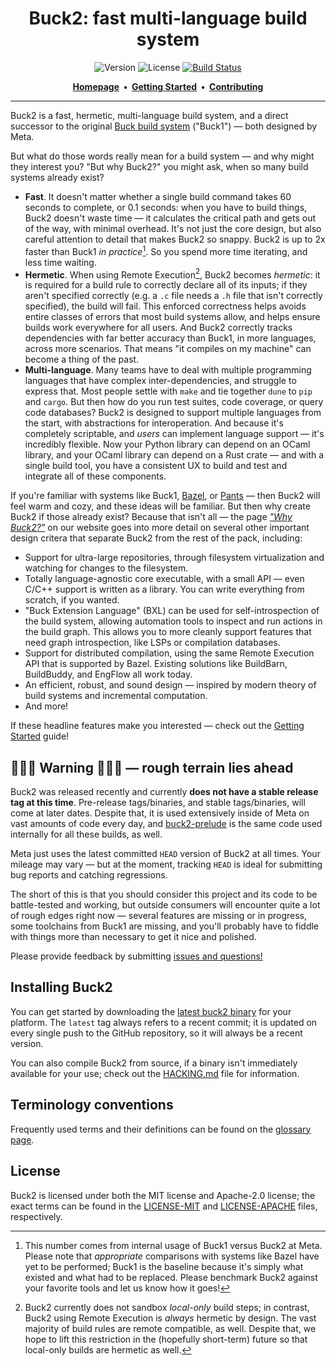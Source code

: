 <div class="title-block" style="text-align: center;" align="center">

# Buck2: fast multi-language build system

![Version] ![License] [![Build Status]][CI]

[Version]:
  https://img.shields.io/badge/release-unstable,%20"Developer%20Edition"-orange.svg
[License]:
  https://img.shields.io/badge/license-MIT%20OR%20Apache--2.0-blueviolet.svg
[Build Status]:
  https://github.com/facebook/buck2/actions/workflows/build-and-test.yml/badge.svg
[CI]: https://github.com/facebook/buck2/actions/workflows/build-and-test.yml

<strong>
  <a href="https://buck2.build">Homepage</a>&nbsp;&nbsp;&bull;&nbsp;&nbsp;<a href="https://buck2.build/docs/getting_started/">Getting Started</a>&nbsp;&nbsp;&bull;&nbsp;&nbsp;<a href="./CONTRIBUTING.md">Contributing</a>
</strong>

---

</div>

Buck2 is a fast, hermetic, multi-language build system, and a direct successor
to the original [Buck build system](https://buck.build) ("Buck1") &mdash; both
designed by Meta.

But what do those words really mean for a build system &mdash; and why might
they interest you? "But why Buck2?" you might ask, when so many build systems
already exist?

- **Fast**. It doesn't matter whether a single build command takes 60 seconds to
  complete, or 0.1 seconds: when you have to build things, Buck2 doesn't waste
  time &mdash; it calculates the critical path and gets out of the way, with
  minimal overhead. It's not just the core design, but also careful attention to
  detail that makes Buck2 so snappy. Buck2 is up to 2x faster than Buck1 _in
  practice_[^perf-note]. So you spend more time iterating, and less time
  waiting.
- **Hermetic**. When using Remote Execution[^hermetic-re-only], Buck2 becomes
  _hermetic_: it is required for a build rule to correctly declare all of its
  inputs; if they aren't specified correctly (e.g. a `.c` file needs a `.h` file
  that isn't correctly specified), the build will fail. This enforced
  correctness helps avoids entire classes of errors that most build systems
  allow, and helps ensure builds work everywhere for all users. And Buck2
  correctly tracks dependencies with far better accuracy than Buck1, in more
  languages, across more scenarios. That means "it compiles on my machine" can
  become a thing of the past.
- **Multi-language**. Many teams have to deal with multiple programming
  languages that have complex inter-dependencies, and struggle to express that.
  Most people settle with `make` and tie together `dune` to `pip` and `cargo`.
  But then how do you run test suites, code coverage, or query code databases?
  Buck2 is designed to support multiple languages from the start, with
  abstractions for interoperation. And because it's completely scriptable, and
  _users_ can implement language support &mdash; it's incredibly flexible. Now
  your Python library can depend on an OCaml library, and your OCaml library can
  depend on a Rust crate &mdash; and with a single build tool, you have a
  consistent UX to build and test and integrate all of these components.

[^perf-note]:
    This number comes from internal usage of Buck1 versus Buck2 at Meta. Please
    note that _appropriate_ comparisons with systems like Bazel have yet to be
    performed; Buck1 is the baseline because it's simply what existed and what
    had to be replaced. Please benchmark Buck2 against your favorite tools and
    let us know how it goes!

[^hermetic-re-only]:
    Buck2 currently does not sandbox _local-only_ build steps; in contrast,
    Buck2 using Remote Execution is _always_ hermetic by design. The vast
    majority of build rules are remote compatible, as well. Despite that, we
    hope to lift this restriction in the (hopefully short-term) future so that
    local-only builds are hermetic as well.

If you're familiar with systems like Buck1, [Bazel](https://bazel.build/), or
[Pants](https://www.pantsbuild.org/) &mdash; then Buck2 will feel warm and cozy,
and these ideas will be familiar. But then why create Buck2 if those already
exist? Because that isn't all &mdash; the page
_["Why Buck2?"](https://buck2.build/docs/why/)_ on our website goes into more
detail on several other important design critera that separate Buck2 from the
rest of the pack, including:

- Support for ultra-large repositories, through filesystem virtualization and
  watching for changes to the filesystem.
- Totally language-agnostic core executable, with a small API &mdash; even C/C++
  support is written as a library. You can write everything from scratch, if you
  wanted.
- "Buck Extension Language" (BXL) can be used for self-introspection of the
  build system, allowing automation tools to inspect and run actions in the
  build graph. This allows you to more cleanly support features that need graph
  introspection, like LSPs or compilation databases.
- Support for distributed compilation, using the same Remote Execution API that
  is supported by Bazel. Existing solutions like BuildBarn, BuildBuddy, and
  EngFlow all work today.
- An efficient, robust, and sound design &mdash; inspired by modern theory of
  build systems and incremental computation.
- And more!

If these headline features make you interested &mdash; check out the
[Getting Started](https://buck2.build/docs/getting_started/) guide!

## 🚧🚧🚧 **Warning** 🚧🚧🚧 &mdash; rough terrain lies ahead

Buck2 was released recently and currently **does not have a stable release tag
at this time**. Pre-release tags/binaries, and stable tags/binaries, will come
at later dates. Despite that, it is used extensively inside of Meta on vast
amounts of code every day, and [buck2-prelude](/prelude/) is the same code used
internally for all these builds, as well.

Meta just uses the latest committed `HEAD` version of Buck2 at all times. Your
mileage may vary &mdash; but at the moment, tracking `HEAD` is ideal for
submitting bug reports and catching regressions.

The short of this is that you should consider this project and its code to be
battle-tested and working, but outside consumers will encounter quite a lot of
rough edges right now &mdash; several features are missing or in progress, some
toolchains from Buck1 are missing, and you'll probably have to fiddle with
things more than necessary to get it nice and polished.

Please provide feedback by submitting [issues and questions!](/issues)

## Installing Buck2

You can get started by downloading the
[latest buck2 binary](https://github.com/facebook/buck2/releases/tag/latest) for
your platform. The `latest` tag always refers to a recent commit; it is updated
on every single push to the GitHub repository, so it will always be a recent
version.

You can also compile Buck2 from source, if a binary isn't immediately available
for your use; check out the [HACKING.md](./HACKING.md) file for information.

## Terminology conventions

Frequently used terms and their definitions can be found on the
[glossary page](https://buck2.build/docs/concepts/glossary/).

## License

Buck2 is licensed under both the MIT license and Apache-2.0 license; the exact
terms can be found in the [LICENSE-MIT](LICENSE-MIT) and
[LICENSE-APACHE](LICENSE-APACHE) files, respectively.
